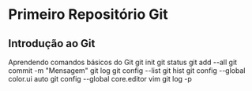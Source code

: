 # Primeiro Repositório Git
## Introdução ao Git
Aprendendo comandos básicos do Git
git init
git status
git add --all
git commit -m "Mensagem"
git log
git config --list
git hist
git config --global color.ui auto
git config --global core.editor vim
git log -p

